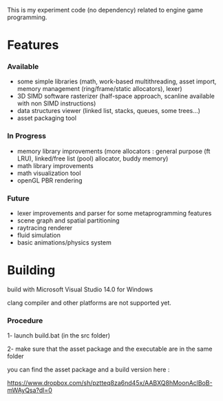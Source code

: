 This is my experiment code (no dependency) related to engine game programming.

Features
===

### Available

- some simple libraries (math, work-based multithreading, asset import, memory management (ring/frame/static allocators), lexer)
- 3D SIMD software rasterizer (half-space approach, scanline available with non SIMD instructions)
- data structures viewer (linked list, stacks, queues, some trees...)
- asset packaging tool

### In Progress

- memory library improvements (more allocators : general purpose (ft LRU), linked/free list (pool) allocator, buddy memory)
- math library improvements
- math visualization tool
- openGL PBR rendering

### Future

- lexer improvements and parser for some metaprogramming features
- scene graph and spatial partitioning
- raytracing renderer
- fluid simulation
- basic animations/physics system

Building
===

build with Microsoft Visual Studio 14.0 for Windows

clang compiler and other platforms are not supported yet.

### Procedure

1- launch build.bat (in the src folder)

2- make sure that the asset package and the executable are in the same folder

you can find the asset package and a build version here : 

https://www.dropbox.com/sh/pztteq8za6nd45x/AABXQ8hMoonAclBoB-mWAyQsa?dl=0
